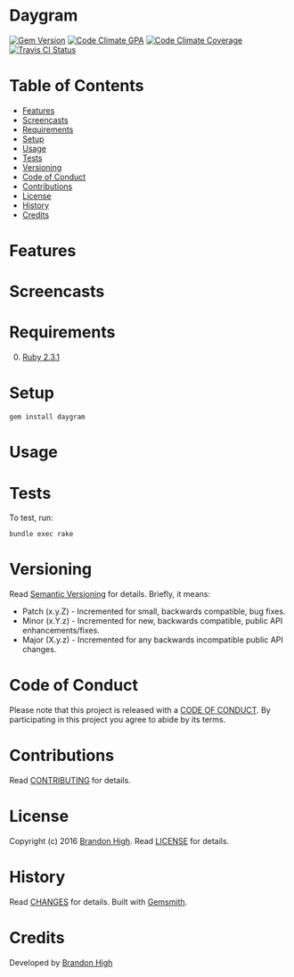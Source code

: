 # Daygram

[![Gem Version](https://badge.fury.io/rb/daygram.svg)](http://badge.fury.io/rb/daygram)
[![Code Climate GPA](https://codeclimate.com/github//daygram.svg)](https://codeclimate.com/github//daygram)
[![Code Climate Coverage](https://codeclimate.com/github//daygram/coverage.svg)](https://codeclimate.com/github//daygram)
[![Travis CI Status](https://secure.travis-ci.org//daygram.svg)](https://travis-ci.org//daygram)

<!-- Tocer[start]: Auto-generated, don't remove. -->

# Table of Contents

- [Features](#features)
- [Screencasts](#screencasts)
- [Requirements](#requirements)
- [Setup](#setup)
- [Usage](#usage)
- [Tests](#tests)
- [Versioning](#versioning)
- [Code of Conduct](#code-of-conduct)
- [Contributions](#contributions)
- [License](#license)
- [History](#history)
- [Credits](#credits)

<!-- Tocer[finish]: Auto-generated, don't remove. -->

# Features

# Screencasts

# Requirements

0. [Ruby 2.3.1](https://www.ruby-lang.org)

# Setup

<!-- For a secure install, type the following (recommended):

    gem cert --add <(curl --location --silent /gem-public.pem)
    gem install daygram --trust-policy MediumSecurity

NOTE: A HighSecurity trust policy would be best but MediumSecurity enables signed gem verification
while allowing the installation of unsigned dependencies since they are beyond the scope of this
gem.

For an insecure install, type the following (not recommended): -->

    gem install daygram


# Usage

# Tests

To test, run:

    bundle exec rake

# Versioning

Read [Semantic Versioning](http://semver.org) for details. Briefly, it means:

- Patch (x.y.Z) - Incremented for small, backwards compatible, bug fixes.
- Minor (x.Y.z) - Incremented for new, backwards compatible, public API enhancements/fixes.
- Major (X.y.z) - Incremented for any backwards incompatible public API changes.

# Code of Conduct

Please note that this project is released with a [CODE OF CONDUCT](CODE_OF_CONDUCT.md). By
participating in this project you agree to abide by its terms.

# Contributions

Read [CONTRIBUTING](CONTRIBUTING.md) for details.

# License

Copyright (c) 2016 [Brandon High](https://brandon-high.com).
Read [LICENSE](LICENSE.md) for details.

# History

Read [CHANGES](CHANGES.md) for details.
Built with [Gemsmith](https://github.com/bkuhlmann/gemsmith).

# Credits

Developed by [Brandon High](https://brandon-high.com)
